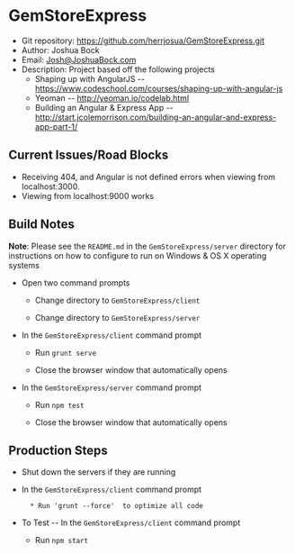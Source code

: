 # GemStoreExpress
* Git repository: https://github.com/herrjosua/GemStoreExpress.git
* Author: Joshua Bock
* Email: Josh@JoshuaBock.com
* Description:  Project based off the following projects
	* Shaping up with AngularJS -- https://www.codeschool.com/courses/shaping-up-with-angular-js
	* Yeoman -- http://yeoman.io/codelab.html
	* Building an Angular & Express App -- http://start.jcolemorrison.com/building-an-angular-and-express-app-part-1/

## Current Issues/Road Blocks

* Receiving 404, and Angular is not defined errors when viewing from localhost:3000. 
*  Viewing from localhost:9000 works

## Build Notes

**Note**: Please see the `README.md` in the `GemStoreExpress/server` directory for instructions on how to configure to run on Windows & OS X operating systems

* Open two command prompts

	* Change directory to `GemStoreExpress/client`

	* Change directory to `GemStoreExpress/server`

* In the  `GemStoreExpress/client` command prompt

	* Run `grunt serve`

	* Close the browser window that automatically opens

* In the  `GemStoreExpress/server` command prompt

	* Run `npm test`

	* Close the browser window that automatically opens

## Production Steps

* Shut down the servers if they are running

* In the  `GemStoreExpress/client` command prompt

		* Run 'grunt --force'  to optimize all code

* To Test -- In the  `GemStoreExpress/client` command prompt

	* Run `npm start`




